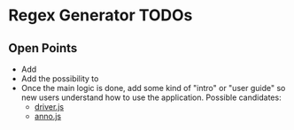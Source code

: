 # Regex Generator TODOs

## Open Points

- Add 
- Add the possibility to 
- Once the main logic is done, add some kind of "intro" or "user guide" so new users understand how to use the application. Possible candidates:
  - [driver.js](https://kamranahmed.info/driver.js/)
  - [anno.js](https://github.com/iamdanfox/anno.js)
